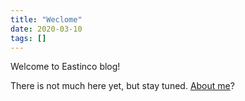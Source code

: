 ```yaml
---
title: "Weclome"
date: 2020-03-10
tags: []
---
```


Welcome to Eastinco blog!

There is not much here yet, but stay tuned. [About me](/about)?
